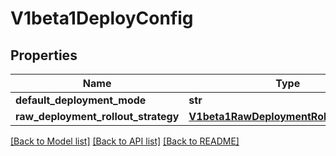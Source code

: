 # V1beta1DeployConfig

## Properties
Name | Type | Description | Notes
------------ | ------------- | ------------- | -------------
**default_deployment_mode** | **str** |  | [optional] 
**raw_deployment_rollout_strategy** | [**V1beta1RawDeploymentRolloutStrategy**](V1beta1RawDeploymentRolloutStrategy.md) |  | [optional] 

[[Back to Model list]](../README.md#documentation-for-models) [[Back to API list]](../README.md#documentation-for-api-endpoints) [[Back to README]](../README.md)


